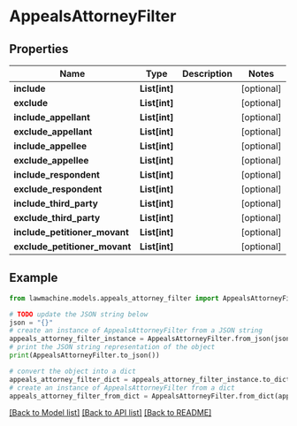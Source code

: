 # AppealsAttorneyFilter


## Properties

Name | Type | Description | Notes
------------ | ------------- | ------------- | -------------
**include** | **List[int]** |  | [optional] 
**exclude** | **List[int]** |  | [optional] 
**include_appellant** | **List[int]** |  | [optional] 
**exclude_appellant** | **List[int]** |  | [optional] 
**include_appellee** | **List[int]** |  | [optional] 
**exclude_appellee** | **List[int]** |  | [optional] 
**include_respondent** | **List[int]** |  | [optional] 
**exclude_respondent** | **List[int]** |  | [optional] 
**include_third_party** | **List[int]** |  | [optional] 
**exclude_third_party** | **List[int]** |  | [optional] 
**include_petitioner_movant** | **List[int]** |  | [optional] 
**exclude_petitioner_movant** | **List[int]** |  | [optional] 

## Example

```python
from lawmachine.models.appeals_attorney_filter import AppealsAttorneyFilter

# TODO update the JSON string below
json = "{}"
# create an instance of AppealsAttorneyFilter from a JSON string
appeals_attorney_filter_instance = AppealsAttorneyFilter.from_json(json)
# print the JSON string representation of the object
print(AppealsAttorneyFilter.to_json())

# convert the object into a dict
appeals_attorney_filter_dict = appeals_attorney_filter_instance.to_dict()
# create an instance of AppealsAttorneyFilter from a dict
appeals_attorney_filter_from_dict = AppealsAttorneyFilter.from_dict(appeals_attorney_filter_dict)
```
[[Back to Model list]](../README.md#documentation-for-models) [[Back to API list]](../README.md#documentation-for-api-endpoints) [[Back to README]](../README.md)


